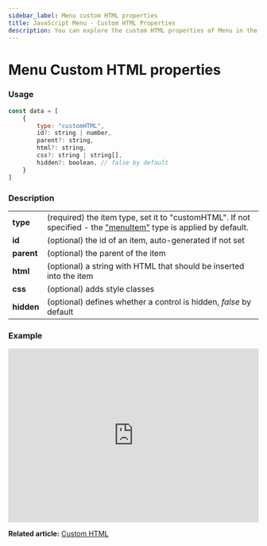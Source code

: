 ```yaml
---
sidebar_label: Menu custom HTML properties
title: JavaScript Menu - Custom HTML Properties 
description: You can explore the custom HTML properties of Menu in the documentation of the DHTMLX JavaScript UI library. Browse developer guides and API reference, try out code examples and live demos, and download a free 30-day evaluation version of DHTMLX Suite.
---
```


# Menu Custom HTML properties

### Usage

~~~js
const data = [
    {
        type: "customHTML",
        id?: string | number,
        parent?: string,
        html?: string,
        css?: string | string[],
        hidden?: boolean, // false by default
    }
]
~~~

### Description

<table>
    <tbody>
        <tr>
            <td><b>type</b></td>
            <td>(required) the item type, set it to "customHTML". If not specified - the <a href="../../configuring_menu_items/#menuitem">"menuItem"</a> type is applied by default.</td>
        </tr>
        <tr>
            <td><b>id</b></td>
            <td>(optional) the id of an item, auto-generated if not set</td>
        </tr>
        <tr>
            <td><b>parent</b></td>
            <td>(optional) the parent of the item</td>
        </tr>
        <tr>
            <td><b>html</b></td>
            <td>(optional) a string with HTML that should be inserted into the item</td>
        </tr>
        <tr>
            <td><b>css</b></td>
            <td>(optional) adds style classes</td>
        </tr>
        <tr>
            <td><b>hidden</b></td>
            <td>(optional) defines whether a control is hidden, <i>false</i> by default</td>
        </tr>
    </tbody>
</table>

### Example

<iframe src="https://snippet.dhtmlx.com/nk65jfmx?mode=js" frameborder="0" class="snippet_iframe" width="100%" height="350"></iframe>

**Related article:** [Custom HTML](menu/configuring_menu_items.md#custom-html)